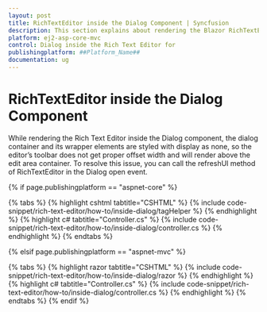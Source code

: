 ```yaml
---
layout: post
title: RichTextEditor inside the Dialog Component | Syncfusion
description: This section explains about rendering the Blazor RichTextEditor component inside the Dialog component.
platform: ej2-asp-core-mvc
control: Dialog inside the Rich Text Editor for 
publishingplatform: ##Platform_Name##
documentation: ug
---
```


# RichTextEditor inside the Dialog Component

While rendering the Rich Text Editor inside the Dialog component, the dialog container and its wrapper elements are styled with display as none, so the editor’s toolbar does not get proper offset width and will render above the edit area container. To resolve this issue, you can call the refreshUI method of RichTextEditor in the Dialog open event.

{% if page.publishingplatform == "aspnet-core" %}

{% tabs %}
{% highlight cshtml tabtitle="CSHTML" %}
{% include code-snippet/rich-text-editor/how-to/inside-dialog/tagHelper %}
{% endhighlight %}
{% highlight c# tabtitle="Controller.cs" %}
{% include code-snippet/rich-text-editor/how-to/inside-dialog/controller.cs %}
{% endhighlight %}
{% endtabs %}

{% elsif page.publishingplatform == "aspnet-mvc" %}

{% tabs %}
{% highlight razor tabtitle="CSHTML" %}
{% include code-snippet/rich-text-editor/how-to/inside-dialog/razor %}
{% endhighlight %}
{% highlight c# tabtitle="Controller.cs" %}
{% include code-snippet/rich-text-editor/how-to/inside-dialog/controller.cs %}
{% endhighlight %}
{% endtabs %}
{% endif %}